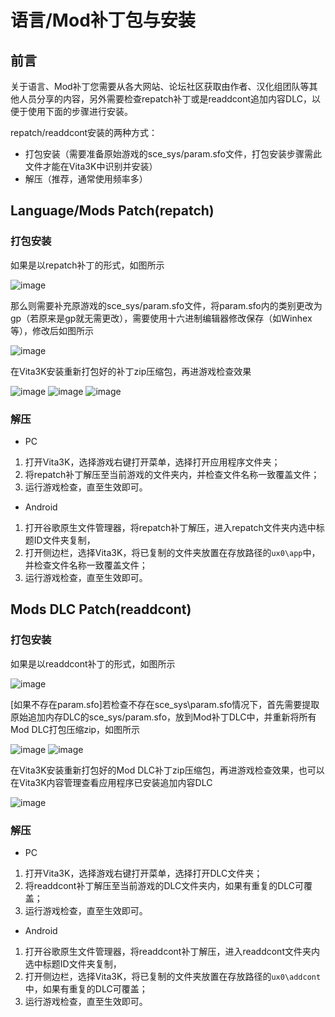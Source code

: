# 语言/Mod补丁包与安装
## 前言
关于语言、Mod补丁您需要从各大网站、论坛社区获取由作者、汉化组团队等其他人员分享的内容，另外需要检查repatch补丁或是readdcont追加内容DLC，以便于使用下面的步骤进行安装。

repatch/readdcont安装的两种方式：
- 打包安装（需要准备原始游戏的sce_sys/param.sfo文件，打包安装步骤需此文件才能在Vita3K中识别并安装）
- 解压（推荐，通常使用频率多）

## Language/Mods Patch(repatch)
### 打包安装
如果是以repatch补丁的形式，如图所示

![image](https://user-images.githubusercontent.com/61804715/232274681-1fc62599-9754-4189-afea-35d99aac9191.png)

那么则需要补充原游戏的sce_sys/param.sfo文件，将param.sfo内的类别更改为gp（若原来是gp就无需更改），需要使用十六进制编辑器修改保存（如Winhex等），修改后如图所示

![image](https://user-images.githubusercontent.com/61804715/232275180-05309ae9-0023-41a3-b99c-7f957159f6e9.png)

在Vita3K安装重新打包好的补丁zip压缩包，再进游戏检查效果

![image](https://user-images.githubusercontent.com/61804715/232276065-dd86fa2d-3bdc-4dd2-95c1-4c624a2483da.png)
![image](https://user-images.githubusercontent.com/61804715/232276277-3d38169d-2215-427f-90f1-56f69f0b8b0b.png)
![image](https://user-images.githubusercontent.com/61804715/232276346-ff1ab7e8-27c1-4cd7-80cc-55f350bd3367.png)

### 解压
- PC
1. 打开Vita3K，选择游戏右键打开菜单，选择打开应用程序文件夹；
2. 将repatch补丁解压至当前游戏的文件夹内，并检查文件名称一致覆盖文件；
3. 运行游戏检查，直至生效即可。

- Android
1. 打开谷歌原生文件管理器，将repatch补丁解压，进入repatch文件夹内选中标题ID文件夹复制，
2. 打开侧边栏，选择Vita3K，将已复制的文件夹放置在存放路径的`ux0\app`中，并检查文件名称一致覆盖文件；
3. 运行游戏检查，直至生效即可。

## Mods DLC Patch(readdcont)
### 打包安装
如果是以readdcont补丁的形式，如图所示

![image](https://user-images.githubusercontent.com/61804715/232277589-ac783f26-9c2d-4d00-b9f3-9a372b89c3b7.png)

[如果不存在param.sfo]若检查不存在sce_sys\param.sfo情况下，首先需要提取原始追加内存DLC的sce_sys/param.sfo，放到Mod补丁DLC中，并重新将所有Mod DLC打包压缩zip，如图所示

![image](https://user-images.githubusercontent.com/61804715/232277205-386cd730-a783-46c1-b6f9-36a617e8bb72.png)
![image](https://user-images.githubusercontent.com/61804715/232277543-6f638200-ff7a-41a8-8612-b75adea94604.png)

在Vita3K安装重新打包好的Mod DLC补丁zip压缩包，再进游戏检查效果，也可以在Vita3K内容管理查看应用程序已安装追加内容DLC

![image](https://user-images.githubusercontent.com/61804715/232277620-f5524452-368d-4d4e-8ef1-b367d9fc453b.png)

### 解压
- PC
1. 打开Vita3K，选择游戏右键打开菜单，选择打开DLC文件夹；
2. 将readdcont补丁解压至当前游戏的DLC文件夹内，如果有重复的DLC可覆盖；
3. 运行游戏检查，直至生效即可。

- Android
1. 打开谷歌原生文件管理器，将readdcont补丁解压，进入readdcont文件夹内选中标题ID文件夹复制，
2. 打开侧边栏，选择Vita3K，将已复制的文件夹放置在存放路径的`ux0\addcont`中，如果有重复的DLC可覆盖；
3. 运行游戏检查，直至生效即可。
